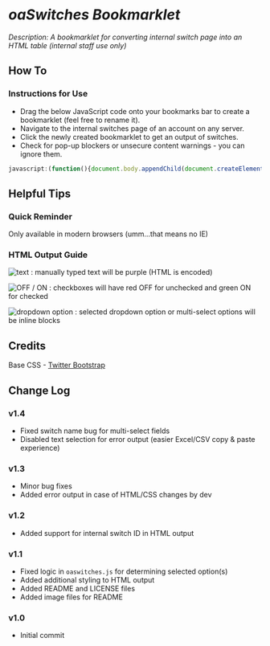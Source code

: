 # _oaSwitches Bookmarklet_

_Description: A bookmarklet for converting internal switch page into an HTML table (internal staff use only)_

## How To

### Instructions for Use
* Drag the below JavaScript code onto your bookmarks bar to create a bookmarklet (feel free to rename it).
* Navigate to the internal switches page of an account on any server.
* Click the newly created bookmarklet to get an output of switches.
* Check for pop-up blockers or unsecure content warnings - you can ignore them.

```javascript
javascript:(function(){document.body.appendChild(document.createElement("script")).src="https://rawgit.com/23maverick23/oaswitches/master/oaswitches.js";})();
```

## Helpful Tips

### Quick Reminder
Only available in modern browsers (umm...that means no IE)

### HTML Output Guide

![text](https://raw.github.com/23maverick23/oaswitches/master/img/text.png) : manually typed text will be purple (HTML is encoded)

![OFF / ON](https://raw.github.com/23maverick23/oaswitches/master/img/off_on.png) : checkboxes will have red OFF for unchecked and green ON for checked

![dropdown option](https://raw.github.com/23maverick23/oaswitches/master/img/dropdown_option.png) : selected dropdown option or multi-select options will be inline blocks

## Credits
Base CSS - [Twitter Bootstrap](https://github.com/twitter/bootstrap)

## Change Log

### v1.4
* Fixed switch name bug for multi-select fields
* Disabled text selection for error output (easier Excel/CSV copy & paste experience)

### v1.3
* Minor bug fixes
* Added error output in case of HTML/CSS changes by dev

### v1.2
* Added support for internal switch ID in HTML output

### v1.1
* Fixed logic in `oaswitches.js` for determining selected option(s)
* Added additional styling to HTML output
* Added README and LICENSE files
* Added image files for README

### v1.0
* Initial commit
